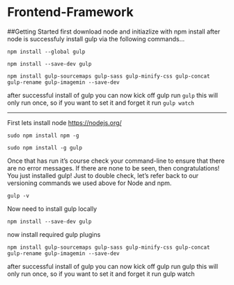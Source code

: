 # Frontend-Framework

##Getting Started
first download node and initiazlize with npm install after node is successfuly install gulp via the following commands...
```
npm install --global gulp
```
```
npm install --save-dev gulp
```
```
npm install gulp-sourcemaps gulp-sass gulp-minify-css gulp-concat gulp-rename gulp-imagemin --save-dev
```

after successful install of gulp you can now kick off gulp run `gulp` this will only run once, so if you want to set it and forget it run `gulp watch`



---
First lets install node
https://nodejs.org/

```
sudo npm install npm -g
```
```
sudo npm install -g gulp
```

Once that has run it’s course check your command-line to ensure that there are no error messages. If there are none to be seen, then congratulations! You just installed gulp! Just to double check, let’s refer back to our versioning commands we used above for Node and npm. 

```
gulp -v
```
Now need to install gulp locally 
```
npm install --save-dev gulp
```


now install required gulp plugins
```
npm install gulp-sourcemaps gulp-sass gulp-minify-css gulp-concat gulp-rename gulp-imagemin --save-dev
```
after successful install of gulp you can now kick off gulp run gulp this will only run once, so if you want to set it and forget it run gulp watch
